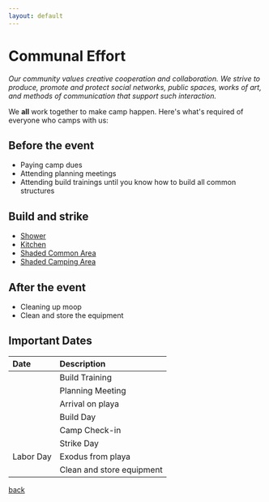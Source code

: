 ```yaml
---
layout: default
---
```


# Communal Effort
_Our community values creative cooperation and collaboration. We strive to produce, promote and protect
social networks, public spaces, works of art, and methods of communication that support such interaction._


We **all** work together to make camp happen.  Here's what's required of everyone who camps with us:

## Before the event
* Paying camp dues
* Attending planning meetings
* Attending build trainings until you know how to build all common structures

## Build and strike
* [Shower](./shower)
* [Kitchen](./kitchen)
* [Shaded Common Area](./shaded-common-area)
* [Shaded Camping Area](./shaded-camping-area)

## After the event
* Cleaning up moop
* Clean and store the equipment

## Important Dates

| Date        | Description          |
|:-------------|:------------------|
| |Build Training|
| |Planning Meeting|
| |Arrival on playa|
| |Build Day|
| |Camp Check-in|
| |Strike Day|
|Labor Day|Exodus from playa|
||Clean and store equipment|

[back](./../)